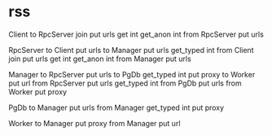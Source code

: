 # rss
Client
    to RpcServer
        join
        put urls
        get int
        get_anon int
    from RpcServer
        put urls

RpcServer
    to Client
        put urls
    to Manager
        put urls
        get_typed int
    from Client
        join
        put urls
        get int
        get_anon int
    from Manager
        put urls

Manager
    to RpcServer
        put urls
    to PgDb
        get_typed int
        put proxy
    to Worker
        put url
    from RpcServer
        put urls
        get_typed int
    from PgDb
        put urls
    from Worker
        put proxy

PgDb
    to Manager
        put urls
    from Manager
        get_typed int
        put proxy

Worker
    to Manager
        put proxy
    from Manager
        put url